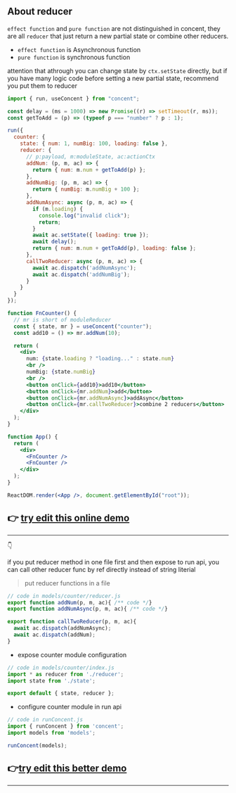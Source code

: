 
## About reducer
`effect function` and `pure function` are not distinguished in concent, they are all `reducer` that just return a new partial state or combine other reducers.

- `effect function` is Asynchronous function
- `pure function` is synchronous function

attention that athrough you can change state by `ctx.setState` directly, but if you have many logic code before setting a new partial state, recommend you put them to reducer

```jsx
import { run, useConcent } from "concent";

const delay = (ms = 1000) => new Promise((r) => setTimeout(r, ms));
const getToAdd = (p) => (typeof p === "number" ? p : 1);

run({
  counter: {
    state: { num: 1, numBig: 100, loading: false },
    reducer: {
      // p:payload, m:moduleState, ac:actionCtx
      addNum: (p, m, ac) => {
        return { num: m.num + getToAdd(p) };
      },
      addNumBig: (p, m, ac) => {
        return { numBig: m.numBig + 100 };
      },
      addNumAsync: async (p, m, ac) => {
        if (m.loading) {
          console.log("invalid click");
          return;
        }
        await ac.setState({ loading: true });
        await delay();
        return { num: m.num + getToAdd(p), loading: false };
      },
      callTwoReducer: async (p, m, ac) => {
        await ac.dispatch('addNumAsync');
        await ac.dispatch('addNumBig');
      }
    }
  }
});

function FnCounter() {
  // mr is short of moduleReducer
  const { state, mr } = useConcent("counter");
  const add10 = () => mr.addNum(10);

  return (
    <div>
      num: {state.loading ? "loading..." : state.num}
      <br />
      numBig: {state.numBig}
      <br />
      <button onClick={add10}>add10</button>
      <button onClick={mr.addNum}>add</button>
      <button onClick={mr.addNumAsync}>addAsync</button>
      <button onClick={mr.callTwoReducer}>combine 2 reducers</button>
    </div>
  );
}

function App() {
  return (
    <div>
      <FnCounter />
      <FnCounter />
    </div>
  );
}

ReactDOM.render(<App />, document.getElementById("root"));
```

## 👉 [try edit this online demo](https://codesandbox.io/s/combine-reducers-jcy6h)

___

👇

if you put reducer method in one file first and then expose to run api, you can call other reducer func by ref directly instead of string literial

> put reducer functions in a file
```js
// code in models/counter/reducer.js
export function addNum(p, m, ac){ /** code */}
export function addNumAsync(p, m, ac){ /** code */}

export function callTwoReducer(p, m, ac){
  await ac.dispatch(addNumAsync);
  await ac.dispatch(addNum);
}
```

- expose counter module configuration
```jsx
// code in models/counter/index.js
import * as reducer from './reducer';
import state from './state';

export default { state, reducer };
```

- configure counter module in run api
```jsx
// code in runConcent.js
import { runConcent } from 'concent';
import models from 'models';

runConcent(models);
```

## 👉[try edit this better demo](https://codesandbox.io/s/combine-reducers-better-7u3t9)

___
